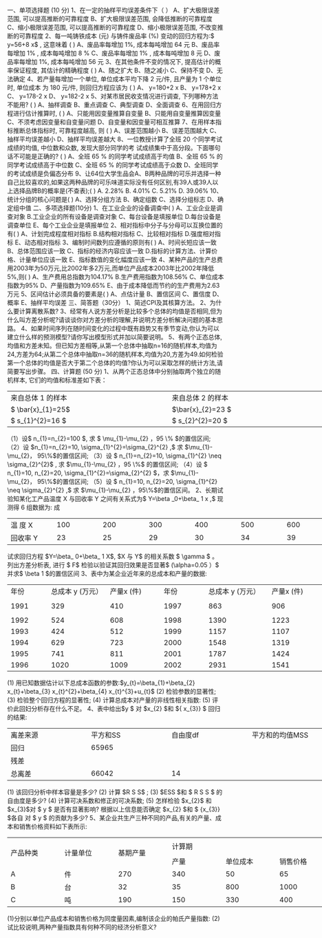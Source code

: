 一、单项选择题 (10 分) 
 1、在一定的抽样平均误差条件下（       ）
 A、扩大极限误差范围, 可以提高推断的可靠程度
 B、扩大极限误差范围, 会降低推断的可靠程度
 C、缩小极限误差范围, 可以提高推断的可靠程度
 D、缩小极限误差范围, 不改变推断的可靠程度
 2、每一吨铸铁成本 (元) 与铸件废品率 (%) 变动的回归方程为:$  y=56+8 x$ , 这意味着 (       )
 A、废品率每增加 1%, 成本每吨增加 64 元
 B、废品率每增加  1% , 成本每吨增加  8 % 
 C、废品率每增加  1% , 成本每吨增加 8 元
 D、废品率每增加 1%, 成本每吨增加 56 元
 3、在其他条件不变的情况下, 提高估计的概率保证程度, 其估计的精确程度 (    )
 A、随之扩大
 B、随之减小
 C、保持不变
 D、无法确定
 4、若产量每增加一个单位, 单位成本平均下降 2 元/件, 且产量为 1 个单位时, 单位成本 为 180 元/件, 则回归方程应该为 (      )
 A、  y=180+2 x 
 B、  y=178+2 x 
 C、  y=178-2 x 
 D、  y=182-2 x 
 5、对某市居民收支情况进行调查, 下列哪种方法不能用? (     )
 A、抽样调查
 B、重点调查
 C、典型调查
 D、全面调查
 6、在用回归方程进行估计推算时, (     )
 A、只能用因变量推算自变量
 B、只能用自变量推算因变量
 C、不须考虑因变量和自变量问题
 D、自变量和因变量可相互推算
 7、在用样本指标推断总体指标时, 可靠程度越高, 则 (      )
 A、误差范围越小
 B、误差范围越大
 C、抽样平均误差越小
 D、抽样平均误差越大
 8、一位教授计算了全班 20 个同学考试成绩的均值, 中位数和众数, 发现大部分同学的考 试成绩集中于高分段。下面哪句话不可能是正确的? (      )
 A、全班  65 %  的同学考试成绩高于均值
 B、全班  65 %  的同学考试成绩高于中位数
 C、全班  65 %  的同学考试成绩高于众数
 D、全班同学的考试成绩是负偏态分布
 9、让64位大学生品会A、B两种品牌的可乐并选择一种自己比较喜欢的,如果这两种品牌的可乐味道实际没有任何区别,有39人或39人以上选择品牌B的概率是(不查表);(        )
  A. 2.28%
  B. 4.01%
  C. 5.21%
  D. 39.06%
 10、统计分组的核心问题是(     )
 A、选择分组方法
 B、确定组数
 C、选择分组标志
 D、确定组中值
 二、多项选择题(10分)
 1、在工业企业的设备调查中(       )
 A、工业企业是调查对象 
 B.工业企业的所有设备是调查对象
 C、每台设备是填报单位 
 D.每台设备是调查单位
 E、每个工业企业是填报单位
 2、相对指标中分子与分母可以互换位置的有(       )
 A、计划完成程度相对指标 
 B.结构相对指标 
 C、比较相对指标
 D.强度相对指标
 E、动态相对指标
 3、编制时间数列应遵循的原则有(        )
 A、时间长短应该一致 
 B、总体范围应该一致
 C、指标的经济内容应该一致
 D.指标的计算方法、计算价格、计量单位应该一致
 E、指标数值的变化幅度应该一致
 4、某种产品的生产总费用2003年为50万元,比2002年多2万元,而单位产品成本2003年比2002年降低5%,则(          )
 A、生产费用总指数为104.17% 
 B.生产费用指数为108.56%
 C、单位成本指数为95%
 D、产量指数为109.65%
 E、由于成本降低而节约的生产费用为2.63万元
 5、区间估计必须具备的要素是(         )
 A、点估计量 
 B、置信区间 
 C、置信度
 D、概率
 E、抽样平均误差
 三、简答题（30分）
 1、简述CPI及其核算方法。
 2、为什么要计算离散系数?
 3、经常有人说方差分析是比较多个总体的均值是否相同,但为什么叫方差分析呢?请谈谈你对方差分析的理解,并说明方差分析解决问题的基本思路。
 4、如果时间序列在随时间变化的过程中既有趋势又有季节变动,你认为可以建立什么样的预测模型?请你写出模型形式并加以简要说明。
 5、有两个正态总体,均值和方差未知。但已知方差相等,从第一个总体中抽取n=16的随机样本,均值为24,方差为64;从第二个总体中抽取n=36的随机样本,均值为20,方差为49.如何检验第一个总体的均值是否大于第二个总体的均值?你认为可以采取怎样的统计方法,请简要写出步骤。
 四、计算题 (50 分)
 1、从两个正态总体中分别抽取两个独立的随机样本, 它们的均值和标准差如下表：
 <table data-lake-id="Xyuhh" id="Xyuhh" width-mode="contain" class="lake-table" style="width: 750px"><colgroup><col width="375"><col width="375"></colgroup><tbody><tr data-lake-id="u073754be" id="u073754be"><td data-lake-id="ub68e119e" id="ub68e119e">来自总体 1 的样本 
 </td><td data-lake-id="u23b5636c" id="u23b5636c">来自总体 2 的样本
 </td></tr><tr data-lake-id="ucfa2f0d6" id="ucfa2f0d6"><td data-lake-id="u5a607de3" id="u5a607de3">$ \bar{x}_{1}=25$​
 </td><td data-lake-id="u06bf8a94" id="u06bf8a94">   $\bar{x}_{2}=23 $
 </td></tr><tr data-lake-id="u18dce2a5" id="u18dce2a5"><td data-lake-id="uf098b946" id="uf098b946">$ s_{1}^{2}=16 $
 </td><td data-lake-id="uf22f578f" id="uf22f578f">$ s_{2}^{2}=20 $
 </td></tr></tbody></table>（1）设$  n_{1}=n_{2}=100 $, 求 $ \mu_{1}-\mu_{2} ，95 \%  $的置信区间;
 （2）设  $n_{1}=n_{2}=10, \sigma_{1}^{2}=\sigma_{2}^{2} ,$ 求  $\mu_{1}-\mu_{2}，  95\%$的置信区间;
 （3）设 $ n_{1}=n_{2}=10, \sigma_{1}^{2} \neq \sigma_{2}^{2}$ , 求  $\mu_{1}-\mu_{2} ，95 \%$  的置信区间;
 （4）设 $ n_{1}=10, n_{2}=20, \sigma_{1}^{2}=\sigma_{2}^{2}  $，求  $\mu_{1}-\mu_{2}，  95\%$的置信区间;
 （5）设 $ n_{1}=10, n_{2}=20, \sigma_{1}^{2} \neq \sigma_{2}^{2} ,$ 求  $\mu_{1}-\mu_{2}  ，95\%$的置信区间。
 2、长期试验知某化工产品温度  X  与回收率  Y  之间有关系式为$  Y=\beta _0+\beta_ 1 x ,$ 现测得 6 组数据为: 成
 <table data-lake-id="ImNGH" id="ImNGH" width-mode="contain" class="lake-table" style="width: 750px"><colgroup><col width="107"><col width="107"><col width="107"><col width="107"><col width="107"><col width="107"><col width="108"></colgroup><tbody><tr data-lake-id="u956760e9" id="u956760e9"><td data-lake-id="u8b0010e0" id="u8b0010e0">温 度 X 
 </td><td data-lake-id="u0912d003" id="u0912d003">100
 </td><td data-lake-id="u40460b9b" id="u40460b9b">200
 </td><td data-lake-id="uafc5feb4" id="uafc5feb4">300
 </td><td data-lake-id="u37267c29" id="u37267c29">400
 </td><td data-lake-id="uee15b955" id="uee15b955">500
 </td><td data-lake-id="u3396e38b" id="u3396e38b">600
 </td></tr><tr data-lake-id="u370c3001" id="u370c3001"><td data-lake-id="u6edd1757" id="u6edd1757">回收率 Y
 </td><td data-lake-id="u4f48e999" id="u4f48e999">23
 </td><td data-lake-id="u0f4185b0" id="u0f4185b0">25
 </td><td data-lake-id="ud0487c51" id="ud0487c51">29
 </td><td data-lake-id="u7004e377" id="u7004e377">30
 </td><td data-lake-id="u45fd1b67" id="u45fd1b67">34
 </td><td data-lake-id="uc62d20a5" id="uc62d20a5">39
 </td></tr></tbody></table>试求回归方程  $Y=\beta_ 0+\beta_ 1 X$, $X  与  Y$  的相关系数 $ \gamma $ 。列出方差分析表, 进行 $ F$  检验以验证其回归效果是否显著$  (\alpha=0.05 ）$  并求$  \beta 1  $的置信区间
 3、表中为某企业近年来的总成本和产量的数据:
 <table data-lake-id="JcLgt" id="JcLgt" width-mode="contain" class="lake-table" style="width: 732px"><colgroup><col width="94"><col width="137"><col width="125"><col width="104"><col width="147"><col width="125"></colgroup><tbody><tr data-lake-id="u0fbda33d" id="u0fbda33d"><td data-lake-id="uff97ee6a" id="uff97ee6a">年份
 </td><td data-lake-id="u78bc9f2f" id="u78bc9f2f">总成本  y  (万元）
 </td><td data-lake-id="ue9d3aac7" id="ue9d3aac7">产量x  (件) 
 </td><td data-lake-id="uaa1f633e" id="uaa1f633e"> 年份
 </td><td data-lake-id="ubf5588f2" id="ubf5588f2">总成本  y  (万元）
 </td><td data-lake-id="u38260189" id="u38260189">产量x  (件) 
 </td></tr><tr data-lake-id="udf4e15fe" id="udf4e15fe" style="height: 40px"><td data-lake-id="u3c869d71" id="u3c869d71">1991
 </td><td data-lake-id="uda1c974a" id="uda1c974a">329
 </td><td data-lake-id="uf864278f" id="uf864278f">410
 </td><td data-lake-id="u0b67e760" id="u0b67e760">1997
 </td><td data-lake-id="u384fffc9" id="u384fffc9">863
 </td><td data-lake-id="ud9adcc72" id="ud9adcc72">906
 </td></tr><tr data-lake-id="u7641d0e2" id="u7641d0e2"><td data-lake-id="ub81e9ab3" id="ub81e9ab3">1992
 </td><td data-lake-id="u386ee8b5" id="u386ee8b5">524
 </td><td data-lake-id="u7925e2b5" id="u7925e2b5">608
 </td><td data-lake-id="u9ea06295" id="u9ea06295">1998
 </td><td data-lake-id="u69a28c7e" id="u69a28c7e">1390
 </td><td data-lake-id="u204cd77d" id="u204cd77d">1223
 </td></tr><tr data-lake-id="u10e4248a" id="u10e4248a"><td data-lake-id="u0d5b7000" id="u0d5b7000">1993
 </td><td data-lake-id="u0df4eabb" id="u0df4eabb">424
 </td><td data-lake-id="u920d1c35" id="u920d1c35">512
 </td><td data-lake-id="ua3e2fcbd" id="ua3e2fcbd">1999
 </td><td data-lake-id="uc138de2c" id="uc138de2c">1157
 </td><td data-lake-id="u12169128" id="u12169128">1107
 </td></tr><tr data-lake-id="u362f7f76" id="u362f7f76"><td data-lake-id="ue9183431" id="ue9183431">1994
 </td><td data-lake-id="ud15009bc" id="ud15009bc">629
 </td><td data-lake-id="u1852c45b" id="u1852c45b">723
 </td><td data-lake-id="u08b3c57c" id="u08b3c57c">2000
 </td><td data-lake-id="u68668f0b" id="u68668f0b">1548
 </td><td data-lake-id="u915b78dd" id="u915b78dd">1319
 </td></tr><tr data-lake-id="u4f26ccf5" id="u4f26ccf5"><td data-lake-id="u11d4c462" id="u11d4c462">1995
 </td><td data-lake-id="uc7cf4561" id="uc7cf4561">741
 </td><td data-lake-id="u78bdacaa" id="u78bdacaa">811
 </td><td data-lake-id="u65e44b3c" id="u65e44b3c">2001
 </td><td data-lake-id="u4450b5a3" id="u4450b5a3">1787
 </td><td data-lake-id="u0a8f6a72" id="u0a8f6a72">1424
 </td></tr><tr data-lake-id="u4ebf8e5f" id="u4ebf8e5f"><td data-lake-id="uea1bc00b" id="uea1bc00b">1996
 </td><td data-lake-id="ueedc00b4" id="ueedc00b4">1020
 </td><td data-lake-id="ubeba6a8a" id="ubeba6a8a">1009
 </td><td data-lake-id="u98c4cdb1" id="u98c4cdb1">2002
 </td><td data-lake-id="u937a80ab" id="u937a80ab">2931
 </td><td data-lake-id="u5e428b7c" id="u5e428b7c">1541
 </td></tr></tbody></table>(1)  用已知数据估计以下总成本函数的参数:$y_{t}=\beta_{1}+\beta_{2} x_{t}+\beta_{3} x_{t}^{2}+\beta_{4} x_{t}^{3}+u_{t}$
 (2) 检验参数的显著性;
 (3) 检验整个回归方程的显著性;
 (4) 计算总成本对产量的非线性相关指数:
 (5) 评价此回妇分析存在什么不足。
 4、表中给出$y
$ 对  $x_{2}  $和  ${ x_{3}} $ 回归的结果:
 <table data-lake-id="PqdEt" id="PqdEt" width-mode="contain" class="lake-table" style="width: 750px"><colgroup><col width="187"><col width="187"><col width="187"><col width="189"></colgroup><tbody><tr data-lake-id="u302ab5ab" id="u302ab5ab"><td data-lake-id="u03f4b3b1" id="u03f4b3b1">离差来源
 </td><td data-lake-id="ubb61d32b" id="ubb61d32b">平方和SS
 </td><td data-lake-id="u03d47fc6" id="u03d47fc6">自由度df
 </td><td data-lake-id="u8a3ba6a5" id="u8a3ba6a5">平方和的均值MSS
 </td></tr><tr data-lake-id="ue2ce4625" id="ue2ce4625"><td data-lake-id="u58c507eb" id="u58c507eb">回归
 </td><td data-lake-id="ua986f6aa" id="ua986f6aa">65965
 </td><td data-lake-id="uf169cc08" id="uf169cc08"></td><td data-lake-id="ud81df5b5" id="ud81df5b5"></td></tr><tr data-lake-id="ucb0fa67a" id="ucb0fa67a"><td data-lake-id="ub96f9248" id="ub96f9248">残差
 </td><td data-lake-id="u723ed7bc" id="u723ed7bc"></td><td data-lake-id="ub40e1907" id="ub40e1907"></td><td data-lake-id="u3e91ea63" id="u3e91ea63"></td></tr><tr data-lake-id="uee57c9cf" id="uee57c9cf"><td data-lake-id="u5b805ec6" id="u5b805ec6">总离差
 </td><td data-lake-id="u7d6de764" id="u7d6de764">66042
 </td><td data-lake-id="u15e97af8" id="u15e97af8">14
 </td><td data-lake-id="ua14b38b4" id="ua14b38b4"></td></tr></tbody></table>(1) 该回归分析中样本容量是多少?
 (2) 计算  $R S S$ ;
 (3) $ESS $和 $ R S S $ 的自由度是多少?
 (4) 计算可决系数和修正的可决系数;
 (5)  怎样检验  $x_{2}$  和$x_{3}$对 $ y $ 是否有显著影响? 根据以上信息能否确定  $x_{2}  $和 $ {x_{3}}  $各自 对 $ y $ 的贡献为多少?
 5、某企业共生产三种不同的产品,有关的产量、成本和销售价格资料如下表所示:
 <table data-lake-id="Y0FiZ" id="Y0FiZ" width-mode="contain" class="lake-table" style="width: 750px"><colgroup><col width="125"><col width="125"><col width="125"><col width="125"><col width="125"><col width="125"></colgroup><tbody><tr data-lake-id="uda8b7de0" id="uda8b7de0" style="height: 40px"><td data-lake-id="u6b34ef81" id="u6b34ef81" rowSpan="2" style="vertical-align: middle">产品种类
 </td><td data-lake-id="ub10f9b8a" id="ub10f9b8a" rowSpan="2" style="vertical-align: middle">计量单位
 </td><td data-lake-id="uef36f394" id="uef36f394" rowSpan="2" style="vertical-align: middle">基期产量
 </td><td data-lake-id="ub4568570" id="ub4568570" colSpan="3" style="vertical-align: middle">计算期
 </td></tr><tr data-lake-id="u7235e494" id="u7235e494"><td data-lake-id="u59d79090" id="u59d79090" style="vertical-align: middle">产量
 </td><td data-lake-id="u5832098c" id="u5832098c" style="vertical-align: middle">单位成本
 </td><td data-lake-id="u48df44dd" id="u48df44dd" style="vertical-align: middle">销售价格
 </td></tr><tr data-lake-id="u17d8adfc" id="u17d8adfc"><td data-lake-id="u4dcc2956" id="u4dcc2956" style="vertical-align: middle">A
 </td><td data-lake-id="ucd8d8b30" id="ucd8d8b30" style="vertical-align: middle">件
 </td><td data-lake-id="u605a88fc" id="u605a88fc" style="vertical-align: middle"> 270
 </td><td data-lake-id="uec5b1b0e" id="uec5b1b0e" style="vertical-align: middle">340
 </td><td data-lake-id="ud9c7d0f9" id="ud9c7d0f9" style="vertical-align: middle">50
 </td><td data-lake-id="ua9deafc4" id="ua9deafc4" style="vertical-align: middle">65
 </td></tr><tr data-lake-id="ua2dbb2f8" id="ua2dbb2f8"><td data-lake-id="u5d2e2475" id="u5d2e2475" style="vertical-align: middle">B
 </td><td data-lake-id="u5da8810b" id="u5da8810b" style="vertical-align: middle">台
 </td><td data-lake-id="u9130961a" id="u9130961a" style="vertical-align: middle">32
 </td><td data-lake-id="u30ee4d2b" id="u30ee4d2b" style="vertical-align: middle">35
 </td><td data-lake-id="uca150c26" id="uca150c26" style="vertical-align: middle">800
 </td><td data-lake-id="u4a56fb23" id="u4a56fb23" style="vertical-align: middle">1000
 </td></tr><tr data-lake-id="u9de50ba6" id="u9de50ba6"><td data-lake-id="u2a266a4d" id="u2a266a4d" style="vertical-align: middle">C
 </td><td data-lake-id="u7a916e59" id="u7a916e59" style="vertical-align: middle">吨
 </td><td data-lake-id="u13951cf7" id="u13951cf7" style="vertical-align: middle">190
 </td><td data-lake-id="u961cf7e9" id="u961cf7e9" style="vertical-align: middle">150
 </td><td data-lake-id="ua7683a39" id="ua7683a39" style="vertical-align: middle">330
 </td><td data-lake-id="u67bc35d8" id="u67bc35d8" style="vertical-align: middle">400
 </td></tr></tbody></table>(1)分别以单位产品成本和销售价格为同度量因素,编制该企业的帕氏产量指数:
 (2)试比较说明,两种产量指数具有何种不同的经济分析意义?
 ​

 
